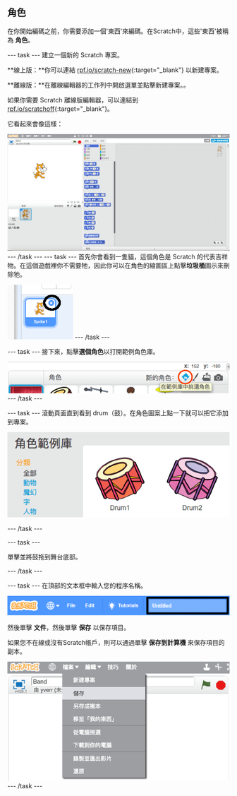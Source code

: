 ## 角色

在你開始編碼之前，你需要添加一個'東西'來編碼。在Scratch中，這些'東西'被稱為 **角色**。

\--- task \--- 建立一個新的 Scratch 專案。

**線上版：**你可以連結 [rpf.io/scratch-new](http://rpf.io/scratch-new){:target="_blank"} 以新建專案。

**離線版：**在離線編輯器的工作列中開啟選單並點擊新建專案。。

如果你需要 Scratch 離線版編輯器，可以連結到 [rpf.io/scratchoff](http://rpf.io/scratchoff){:target="_blank"}。

它看起來會像這樣：

![截圖](images/band-scratch.png) \--- /task \--- \--- task \--- 首先你會看到一隻貓，這個角色是 Scratch 的代表吉祥物。在這個遊戲裡你不需要牠，因此你可以在角色的縮圖區上點擊**垃圾桶**圖示來刪除牠。

![截圖](images/band-delete-annotated.png) \--- /task \---

\--- task \--- 接下來，點擊**選個角色**以打開範例角色庫。

![截圖](images/band-sprite-library.png) \--- /task \---

\--- task \--- 滾動頁面直到看到 drum（鼓）。在角色圖案上點一下就可以把它添加到專案。

![截圖](images/band-sprite-drum.png)

\--- /task \---

\--- task \---

單擊並將鼓拖到舞台底部。

\--- /task \---

\--- task \--- 在頂部的文本框中輸入您的程序名稱。

![名稱](images/band-name-annotated.png)

然後單擊 **文件**，然後單擊 **保存** 以保存項目。

如果您不在線或沒有Scratch帳戶，則可以通過單擊 **保存到計算機** 來保存項目的副本。

![截圖](images/band-save.png) \--- /task \---